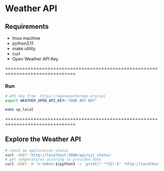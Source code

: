 # Weather API

## Requirements
- linux machine
- python3.11 
- make utility
- curl
- Open Weather API Key 

===============================================================================

### Run 
```sh
# API key from  https://openweathermap.org/api
export WEATHER_OPEN_API_KEY='YOUR API KEY'

make up_local
```

===============================================================================



## Explore the Weather API
```sh
# check an application status
curl -XGET 'http://localhost:5000/api/v1/_status'
# get temperatures accoring to provided date
curl -XGET -H "x-token:$(python3 -c 'print("-"*32)')" 'http://localhost:5000/api/v1/weather?day=2023-11-22'
```
